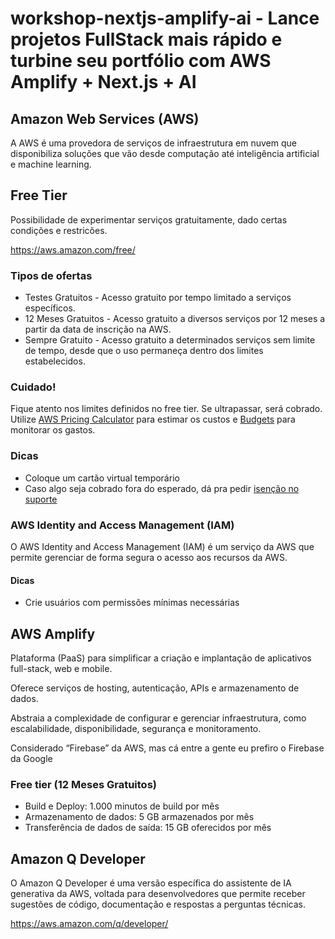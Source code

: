 # workshop-nextjs-amplify-ai - Lance projetos FullStack mais rápido e turbine seu portfólio com AWS Amplify + Next.js + AI

## Amazon Web Services (AWS)

A AWS é uma provedora de serviços de infraestrutura em nuvem que disponibiliza soluções que vão desde computação até inteligência artificial e machine learning.

## Free Tier

Possibilidade de experimentar serviços gratuitamente, dado certas condições e restricões.

https://aws.amazon.com/free/

### Tipos de ofertas

- Testes Gratuitos - Acesso gratuito por tempo limitado a serviços específicos.
- 12 Meses Gratuitos - Acesso gratuito a diversos serviços por 12 meses a partir da data de inscrição na AWS.
- Sempre Gratuito - Acesso gratuito a determinados serviços sem limite de tempo, desde que o uso permaneça dentro dos limites estabelecidos.

### Cuidado!

Fique atento nos limites definidos no free tier. Se ultrapassar, será cobrado. Utilize [AWS Pricing Calculator](https://calculator.aws.amazon.com/) para estimar os custos e [Budgets](https://docs.aws.amazon.com/cost-management/latest/userguide/budgets-managing-costs.html) para monitorar os gastos.

### Dicas

- Coloque um cartão virtual temporário
- Caso algo seja cobrado fora do esperado, dá pra pedir [isenção no suporte](https://patelsandeep88.medium.com/requesting-wave-off-aws-bill-in-free-trial-3aeb465cb5b7)

### AWS Identity and Access Management (IAM)

O AWS Identity and Access Management (IAM) é um serviço da AWS que permite gerenciar de forma segura o acesso aos recursos da AWS.

#### Dicas

- Crie usuários com permissões mínimas necessárias

## AWS Amplify

Plataforma (PaaS) para simplificar a criação e implantação de aplicativos full-stack, web e mobile.

Oferece serviços de hosting, autenticação, APIs e armazenamento de dados.

Abstraia a complexidade de configurar e gerenciar infraestrutura, como escalabilidade, disponibilidade, segurança e monitoramento.

Considerado “Firebase” da AWS, mas cá entre a gente eu prefiro o Firebase da Google

### Free tier (12 Meses Gratuitos)

- Build e Deploy: 1.000 minutos de build por mês
- Armazenamento de dados: 5 GB armazenados por mês
- Transferência de dados de saída: 15 GB oferecidos por mês

## Amazon Q Developer

O Amazon Q Developer é uma versão específica do assistente de IA generativa da AWS, voltada para desenvolvedores que permite receber sugestões de código, documentação e respostas a perguntas técnicas.

https://aws.amazon.com/q/developer/
